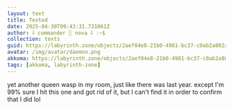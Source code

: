 ```yaml
---
layout: text
title: Texted
date: 2025-04-30T09:43:31.731061Z
author: ⸸ commander ░ nova ⸸ :~$
collection: texts
guid: https://labyrinth.zone/objects/2aef04e8-21b0-4981-bc37-c0ab2a802abe
avatar: /img/avatar/daemon.png
akkoma: https://labyrinth.zone/objects/2aef04e8-21b0-4981-bc37-c0ab2a802abe
tags: [akkoma, labyrinth-zone]
---
```


<p>yet another queen wasp in my room, just like there was last year. except I'm 99% sure I hit this one and got rid of it, but I can't find it in order to confirm that I did lol</p>